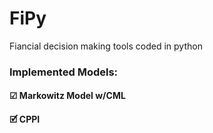 # FiPy
Fiancial decision making tools coded in python


### Implemented Models:
#### &#x2611; Markowitz Model w/CML
#### &#x1F5F9; CPPI
